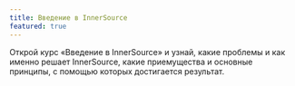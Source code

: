 ```yaml
---
title: Введение в InnerSource
featured: true
---
```

Открой курс «Введение в InnerSource» и узнай, какие проблемы и как именно решает InnerSource, какие приемущества и основные принципы, с помощью которых достигается результат.
